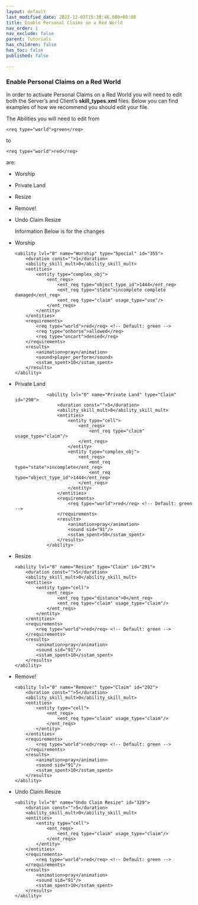 ```yaml
---
layout: default
last_modified_date: 2022-12-03T15:38:46.000+00:00
title: Enable Personal Claims on a Red World
nav_order: 1
nav_exclude: false
parent: Tutorials
has_children: false
has_toc: false
published: false

---
```

### Enable Personal Claims on a Red World

In order to activate Personal Claims on a Red World you will need to edit both the Server’s and Client’s **skill_types.xml** files. Below you can find examples of how we recommend you should edit your file.

The Abilities you will need to edit from

    <req type="world">green</req>

to

    <req type="world">red</req>

are:

* Worship
* Private Land
* Resize
* Remove!
* Undo Claim Resize

  Information Below is for the changes
* Worship

      <ability lvl="0" name="Worship" type="Special" id="355">
          <duration const="">1</duration>
          <ability_skill_mult>0</ability_skill_mult>
          <entities>
              <entity type="complex_obj">
                  <ent_reqs>
                      <ent_req type="object_type_id">1444</ent_req>
                      <ent_req type="state">incomplete complete damaged</ent_req>
                      <ent_req type="claim" usage_type="use"/>
                  </ent_reqs>
              </entity>
          </entities>
          <requirements>
              <req type="world">red</req> <!-- Default: green -->
              <req type="onhorse">allowed</req>
              <req type="oncart">denied</req>
          </requirements>
          <results>
              <animation>pray</animation>
              <sound>player_perform</sound>
              <sstam_spent>10</sstam_spent>
          </results>
      </ability>
* Private Land

                  <ability lvl="0" name="Private Land" type="Claim" id="290">
                      <duration const="">5</duration>
                      <ability_skill_mult>0</ability_skill_mult>
                      <entities>
                          <entity type="cell">
                              <ent_reqs>
                                  <ent_req type="claim" usage_type="claim"/>
                              </ent_reqs>
                          </entity>
                          <entity type="complex_obj">
                              <ent_reqs>
                                  <ent_req type="state">incomplete</ent_req>
                                  <ent_req type="object_type_id">1444</ent_req>
                              </ent_reqs>
                          </entity>
                      </entities>
                      <requirements>
                          <req type="world">red</req> <!-- Default: green -->
                      </requirements>
                      <results>
                          <animation>pray</animation>
                          <sound sid="91"/>
                          <sstam_spent>50</sstam_spent>
                      </results>
                  </ability>
* Resize

      <ability lvl="0" name="Resize" type="Claim" id="291">
          <duration const="">5</duration>
          <ability_skill_mult>0</ability_skill_mult>
          <entities>
              <entity type="cell">
                  <ent_reqs>
                      <ent_req type="distance">0</ent_req>
                      <ent_req type="claim" usage_type="claim"/>
                  </ent_reqs>
              </entity>
          </entities>
          <requirements>
              <req type="world">red</req> <!-- Default: green -->
          </requirements>
          <results>
              <animation>pray</animation>
              <sound sid="91"/>
              <sstam_spent>10</sstam_spent>
          </results>
      </ability>
* Remove!

      <ability lvl="0" name="Remove!" type="Claim" id="292">
          <duration const="">5</duration>
          <ability_skill_mult>0</ability_skill_mult>
          <entities>
              <entity type="cell">
                  <ent_reqs>
                      <ent_req type="claim" usage_type="claim"/>
                  </ent_reqs>
              </entity>
          </entities>
          <requirements>
              <req type="world">red</req> <!-- Default: green -->
          </requirements>
          <results>
              <animation>pray</animation>
              <sound sid="91"/>
              <sstam_spent>10</sstam_spent>
          </results>
      </ability>
* Undo Claim Resize

      <ability lvl="0" name="Undo Claim Resize" id="329">
          <duration const="">5</duration>
          <ability_skill_mult>0</ability_skill_mult>
          <entities>
              <entity type="cell">
                  <ent_reqs>
                      <ent_req type="claim" usage_type="claim"/>
                  </ent_reqs>
              </entity>
          </entities>
          <requirements>
              <req type="world">red</req> <!-- Default: green -->
          </requirements>
          <results>
              <animation>pray</animation>
              <sound sid="91"/>
              <sstam_spent>10</sstam_spent>
          </results>
      </ability>